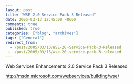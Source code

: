 ```yaml
---
layout: post
title: "WSE 2.0 Service Pack 3 Released"
date: 2005-03-13 12:45:00 -0600
comments: true
published: true
categories: ["blog", "archives"]
tags: ["General"]
redirect_from: 
  - /post/2005/03/13/WSE-20-Service-Pack-3-Released
 -  /post/2005/03/13/wse-20-service-pack-3-released
---
```

<!-- more -->
<P>Web Services Enhancements 2.0 Service Pack 3 Released
<P>
<P><A href="http://msdn.microsoft.com/webservices/building/wse/">http://msdn.microsoft.com/webservices/building/wse/</A></P>
